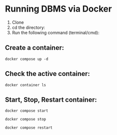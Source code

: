 # Running DBMS via Docker

1. Clone
2. cd the directory:
3. Run the following command (terminal/cmd):


## Create a container:
```terminal
docker compose up -d
```

## Check the active container:
```
docker container ls
```

## Start, Stop, Restart container: 
```
docker compose start

docker compose stop

docker compose restart

```
